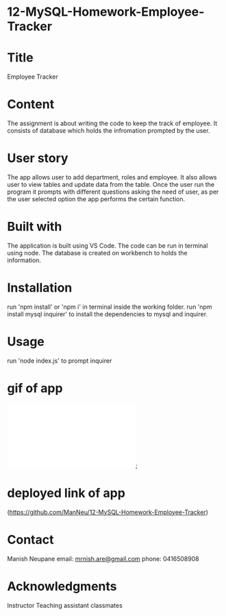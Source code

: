 # 12-MySQL-Homework-Employee-Tracker
# Title
Employee Tracker

# Content
The assignment is about writing the code to keep the track of employee. It consists of database which holds the infromation prompted by the user.


# User story
The app allows user to add department, roles and employee. It also allows user to view tables and update data from the table. Once the user run the program it prompts with different questions asking the need of user, as per the user selected option the app performs the certain function.


# Built with
The application is built using VS Code. The code can be run in terminal using node. The database is created on workbench to holds the information. 

# Installation
 run 'npm install' or 'npm i' in terminal inside the working folder.
 run 'npm install mysql inquirer' to install the dependencies to mysql and inquirer.

# Usage
run 'node index.js' to prompt inquirer

# gif of app
![employee tracker gif](Employee-information.sql);

# deployed link of app
(https://github.com/ManNeu/12-MySQL-Homework-Employee-Tracker)

# Contact
Manish Neupane
email: mrnish.are@gmail.com
phone: 0416508908

# Acknowledgments
Instructor
Teaching assistant 
classmates
